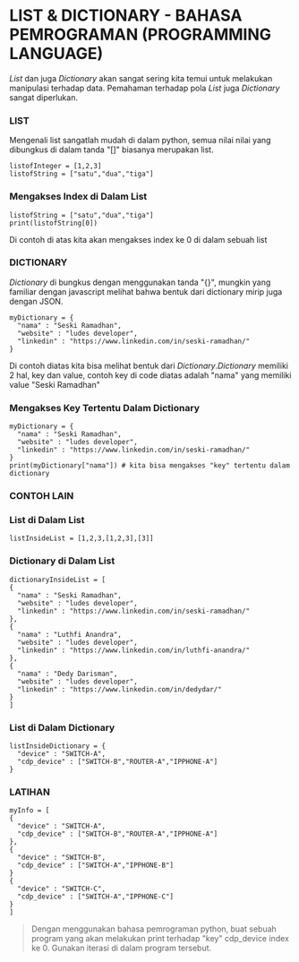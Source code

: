 # LIST & DICTIONARY - BAHASA PEMROGRAMAN (PROGRAMMING LANGUAGE)
*List* dan juga *Dictionary* akan sangat sering kita temui untuk melakukan manipulasi terhadap data. Pemahaman terhadap pola *List* juga
*Dictionary* sangat diperlukan.
### **LIST**
Mengenali list sangatlah mudah di dalam python, semua nilai nilai yang dibungkus di dalam tanda "[]" biasanya merupakan list.
```
listofInteger = [1,2,3]
listofString = ["satu","dua","tiga"]
```
### **Mengakses Index di Dalam List**
```
listofString = ["satu","dua","tiga"]
print(listofString[0])
```
Di contoh di atas kita akan mengakses index ke 0 di dalam sebuah list
### **DICTIONARY**
*Dictionary* di bungkus dengan menggunakan tanda "{}", mungkin yang familiar dengan javascript melihat bahwa bentuk dari dictionary
mirip juga dengan JSON.
```
myDictionary = {
  "nama" : "Seski Ramadhan",
  "website" : "ludes developer",
  "linkedin" : "https://www.linkedin.com/in/seski-ramadhan/"
}
```
Di contoh diatas kita bisa melihat bentuk dari *Dictionary*.*Dictionary* memiliki 2 hal, key dan value, contoh key di code diatas
adalah "nama" yang memiliki value "Seski Ramadhan"
### **Mengakses Key Tertentu Dalam Dictionary**
```
myDictionary = {
  "nama" : "Seski Ramadhan",
  "website" : "ludes developer",
  "linkedin" : "https://www.linkedin.com/in/seski-ramadhan/"
}
print(myDictionary["nama"]) # kita bisa mengakses "key" tertentu dalam dictionary
```
### **CONTOH LAIN**
### **List di Dalam List**
```
listInsideList = [1,2,3,[1,2,3],[3]]
```
### **Dictionary di Dalam List**
```
dictionaryInsideList = [
{
  "nama" : "Seski Ramadhan",
  "website" : "ludes developer",
  "linkedin" : "https://www.linkedin.com/in/seski-ramadhan/"
},
{
  "nama" : "Luthfi Anandra",
  "website" : "ludes developer",
  "linkedin" : "https://www.linkedin.com/in/luthfi-anandra/"
},
{
  "nama" : "Dedy Darisman",
  "website" : "ludes developer",
  "linkedin" : "https://www.linkedin.com/in/dedydar/"
}
]
```
### **List di Dalam Dictionary**
```
listInsideDictionary = {
  "device" : "SWITCH-A",
  "cdp_device" : ["SWITCH-B","ROUTER-A","IPPHONE-A"]
}
```
### **LATIHAN**
```
myInfo = [
{
  "device" : "SWITCH-A",
  "cdp_device" : ["SWITCH-B","ROUTER-A","IPPHONE-A"]
},
{
  "device" : "SWITCH-B",
  "cdp_device" : ["SWITCH-A","IPPHONE-B"]
}
{
  "device" : "SWITCH-C",
  "cdp_device" : ["SWITCH-A","IPPHONE-C"]
}
]
```
> Dengan menggunakan bahasa pemrograman python, buat sebuah program yang akan melakukan print terhadap "key" cdp_device index ke 0.
Gunakan iterasi di dalam program tersebut.
